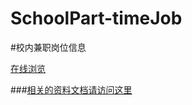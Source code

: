 SchoolPart-timeJob
==================

#校内兼职岗位信息

[在线浏览](http://gaubee.github.com/SchoolPart-timeJob/)

###[相关的资料文档请访问这里](https://github.com/Gaubee/SchoolPart-timeJob/tree/gh-pages/data#%E7%9B%B8%E5%85%B3%E8%B5%84%E6%96%99%E6%95%B0%E6%8D%AE%E9%9B%86%E5%90%88)
